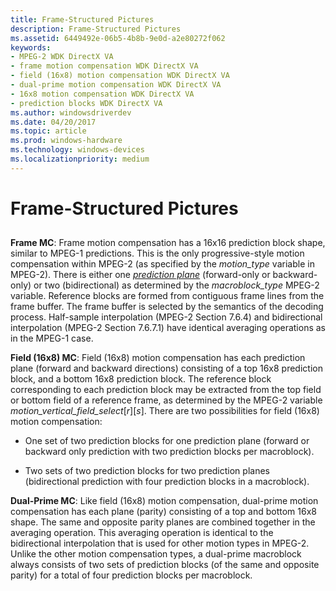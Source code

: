 ```yaml
---
title: Frame-Structured Pictures
description: Frame-Structured Pictures
ms.assetid: 6449492e-06b5-4b8b-9e0d-a2e80272f062
keywords:
- MPEG-2 WDK DirectX VA
- frame motion compensation WDK DirectX VA
- field (16x8) motion compensation WDK DirectX VA
- dual-prime motion compensation WDK DirectX VA
- 16x8 motion compensation WDK DirectX VA
- prediction blocks WDK DirectX VA
ms.author: windowsdriverdev
ms.date: 04/20/2017
ms.topic: article
ms.prod: windows-hardware
ms.technology: windows-devices
ms.localizationpriority: medium
---
```


# Frame-Structured Pictures


## <span id="ddk_frame_structured_pictures_gg"></span><span id="DDK_FRAME_STRUCTURED_PICTURES_GG"></span>


**Frame MC**: Frame motion compensation has a 16x16 prediction block shape, similar to MPEG-1 predictions. This is the only progressive-style motion compensation within MPEG-2 (as specified by the *motion\_type* variable in MPEG-2). There is either one [*prediction plane*](https://msdn.microsoft.com/library/windows/hardware/ff556325#wdkgloss-prediction-plane) (forward-only or backward-only) or two (bidirectional) as determined by the *macroblock\_type* MPEG-2 variable. Reference blocks are formed from contiguous frame lines from the frame buffer. The frame buffer is selected by the semantics of the decoding process. Half-sample interpolation (MPEG-2 Section 7.6.4) and bidirectional interpolation (MPEG-2 Section 7.6.7.1) have identical averaging operations as in the MPEG-1 case.

**Field (16x8) MC**: Field (16x8) motion compensation has each prediction plane (forward and backward directions) consisting of a top 16x8 prediction block, and a bottom 16x8 prediction block. The reference block corresponding to each prediction block may be extracted from the top field or bottom field of a reference frame, as determined by the MPEG-2 variable *motion\_vertical\_field\_select*\[*r*\]\[*s*\]. There are two possibilities for field (16x8) motion compensation:

-   One set of two prediction blocks for one prediction plane (forward or backward only prediction with two prediction blocks per macroblock).

-   Two sets of two prediction blocks for two prediction planes (bidirectional prediction with four prediction blocks in a macroblock).

**Dual-Prime MC**: Like field (16x8) motion compensation, dual-prime motion compensation has each plane (parity) consisting of a top and bottom 16x8 shape. The same and opposite parity planes are combined together in the averaging operation. This averaging operation is identical to the bidirectional interpolation that is used for other motion types in MPEG-2. Unlike the other motion compensation types, a dual-prime macroblock always consists of two sets of prediction blocks (of the same and opposite parity) for a total of four prediction blocks per macroblock.

 

 





